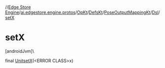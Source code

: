 //[Edge Store Engine](../../../../../../index.md)/[ai.edgestore.engine.protos](../../../../index.md)/[OpKt](../../../index.md)/[DefsKt](../../index.md)/[PoseOutputMappingKt](../index.md)/[Dsl](index.md)/[setX](set-x.md)

# setX

[androidJvm]\

final [Unit](https://kotlinlang.org/api/latest/jvm/stdlib/kotlin/-unit/index.html)[setX](set-x.md)(&lt;ERROR CLASS&gt;x)
